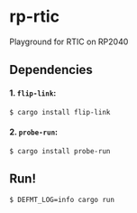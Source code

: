 # rp-rtic

Playground for RTIC on RP2040

## Dependencies

#### 1. `flip-link`:

```console
$ cargo install flip-link
```

#### 2. `probe-run`:

```console
$ cargo install probe-run
```

## Run!

```console
$ DEFMT_LOG=info cargo run
```
